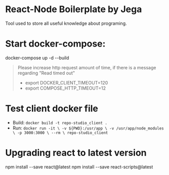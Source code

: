 # React-Node Boilerplate by Jega
Tool used to store all useful knowledge about programing.

# Start docker-compose:
docker-compose up -d --build

> Please increase http request amount of time, if there is a message regarding "Read timed out"
> * export DOCKER_CLIENT_TIMEOUT=120
> * export COMPOSE_HTTP_TIMEOUT=12


# Test client docker file

  - Build: `docker build -t repo-studio_client .`
  - Run: `docker run -it \
          -v ${PWD}:/usr/app \
          -v /usr/app/node_modules \
          -p 3000:3000 \
          --rm \
          repo-studio_client`

# Upgrading react to latest version
npm install --save react@latest
npm install --save react-scripts@latest